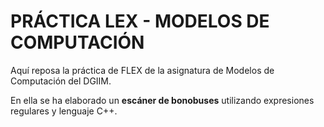 # PRÁCTICA LEX - MODELOS DE COMPUTACIÓN

Aquí reposa la práctica de FLEX de la asignatura de Modelos de Computación del DGIIM.

En ella se ha elaborado un **escáner de bonobuses** utilizando expresiones regulares y lenguaje C++.